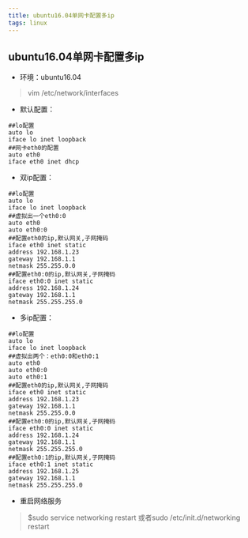 ```yaml
---
title: ubuntu16.04单网卡配置多ip
tags: linux
---
```

## ubuntu16.04单网卡配置多ip

- 环境：ubuntu16.04

> vim /etc/network/interfaces

- 默认配置：

```shell
##lo配置 
auto lo 
iface lo inet loopback 
##网卡eth0的配置 
auto eth0 
iface eth0 inet dhcp 
```

- 双ip配置：

```shell
##lo配置 
auto lo 
iface lo inet loopback 
##虚拟出一个eth0:0 
auto eth0 
auto eth0:0 
##配置eth0的ip,默认网关,子网掩码 
iface eth0 inet static 
address 192.168.1.23 
gateway 192.168.1.1 
netmask 255.255.0.0 
##配置eth0:0的ip,默认网关,子网掩码 
iface eth0:0 inet static 
address 192.168.1.24 
gateway 192.168.1.1 
netmask 255.255.255.0 
```

- 多ip配置：

```shell
##lo配置 
auto lo 
iface lo inet loopback 
##虚拟出两个：eth0:0和eth0:1 
auto eth0 
auto eth0:0 
auto eth0:1 
##配置eth0的ip,默认网关,子网掩码 
iface eth0 inet static 
address 192.168.1.23 
gateway 192.168.1.1 
netmask 255.255.0.0 
##配置eth0:0的ip,默认网关,子网掩码 
iface eth0:0 inet static 
address 192.168.1.24 
gateway 192.168.1.1 
netmask 255.255.255.0 
##配置eth0:1的ip,默认网关,子网掩码 
iface eth0:1 inet static 
address 192.168.1.25 
gateway 192.168.1.1 
netmask 255.255.255.0 
```

- 重启网络服务

>  $sudo service networking restart 
> 或者sudo /etc/init.d/networking restart 